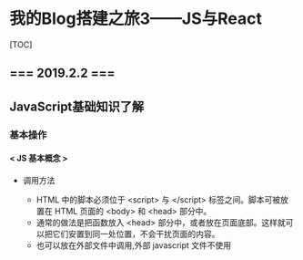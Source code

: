 # 我的Blog搭建之旅3——JS与React

[TOC]



## === 2019.2.2 ===

## JavaScript基础知识了解

### 基本操作 

#### < JS 基本概念 >

- 调用方法

  - HTML 中的脚本必须位于 \<script> 与 \</script> 标签之间。脚本可被放置在 HTML 页面的 \<body> 和 \<head> 部分中。
  - 通常的做法是把函数放入 \<head> 部分中，或者放在页面底部。这样就可以把它们安置到同一处位置，不会干扰页面的内容。
  - 也可以放在外部文件中调用,外部 javascript 文件不使用 **<script>** 标签，直接写 javascript 代码。

  ```js
  <script src="myScript.js"></script>
  
  # myScript.js 
  function myFunction()
  {
      document.getElementById("demo").innerHTML="我的第一个 JavaScript 函数";
  ```

- \<script>的语句段写在\<body>语句块中

```javascript
# html语句写在函数中作为html输出流直接输出
document.write("<h1>这是一个标题</h1>");

#onclick事件中的alert函数
<button type="button" onclick="alert('欢迎!')">点我!</button>

#定义函数并调用，利用getElementId获取对象，改变对象的属性
<script>
function myFunction()
{
	x=document.getElementById("demo");  // 找到元素
	x.innerHTML="Hello JavaScript!";    // 改变内容
}
</script>
<button type="button" onclick="myFunction()">点击这里</button>
```

#### < 输出方式 > 

- windows.alert( )：页面警告
- document.write( )：写入整个文档
- document.getElementId( ).innerHTML = ...：修改某个元素
- console.log( )：写到控制台调试

#### < 语法 >

这里只记录不一样的

- 注释用 // 和 /* */
- 需要使用；分割语句
- === 表示“绝对相等”，指值和类型都要相同

```js
var x = "John";              
var y = new String("John");
(x === y) // 结果为 false，因为 x 是字符串，y 是对象
```

- if else | switch case | for | while 语法类C

- 同时for语法支持迭代器操作，即支持for in：

  ```js
  var x;
  var person={fname:"John",lname:"Doe",age:25}; 
   
  for (x in person)  // x 为属性名
  {
      txt=txt + person[x];
  }
  ```

- 标签引用？？？

- 发现了一种奇怪的语法：

```js
//模板
const condition = condition1
let obj = {
  'condition1' : () => { ... },
  'condition2' : () => { ... },
  'condition3' : () => { ... },
}
obj[condition]()

//实例：
const condition = 2
let obj = {
  '1' : () => { document.write(1) },
  '2' : () => { document.write(2) },
  '3' : () => { document.write(3) },
}

obj[condition]()
```

#### < 错误处理 >

直接上示例吧

```js
<body>
<p>不管输入是否正确，输入框都会再输入后清空。</p>
<p>请输入 5 ~ 10 之间的数字：</p>

<input id="demo" type="text">
<button type="button" onclick="myFunction()">点我</button>

<p id="p01"></p>

<script>
function myFunction() {
  var message, x;
  message = document.getElementById("p01");
  message.innerHTML = "";
  x = document.getElementById("demo").value;
  try { 
    if(x == "") throw "值是空的";
    if(isNaN(x)) throw "值不是一个数字";
    x = Number(x);
    if(x > 10) throw "太大";
    if(x < 5) throw "太小";
  }
  catch(err) {
    message.innerHTML = "错误: " + err + ".";
  }
  finally {
    document.getElementById("demo").value = "";
  }
}
</script>

</body>
```

### 变量与对象

#### < 数据类型 >

- 在 JavaScript 中有 5 种不同的数据类型：

  - string
  - number
  - boolean
  - object
  - function

  3 种对象类型：

  - Object
  - Date
  - Array

  2 个不包含任何值的数据类型：

  - null
  - undefined

- 对象字面量（Object）对应于字典

  - 创建：var person={firstname:"John", lastname:"Doe", id:5566};
  - 寻址方式：
    - 成员：name=person.lastname;
    - 索引：name=person["lastname"];
  - 对象的成员可以是一个方法，比如：

  ```js
  <script>
  var person = {
      firstName: "John",
      lastName : "Doe",
      id : 5566,
      fullName : function() 
  	{
         return this.firstName + " " + this.lastName;
      }
  };
  document.getElementById("demo").innerHTML = person.fullName();
  </script>
  ```

  

- 数组字面量（Array）对应于数组

  - 创建：var a = new Array( ) ; var a = new Array(1,2,3);var a = [1,2,3]
  - 常用方法：
    - 符合条件的元素/undefined = Array.find(function)

- 字符串变量：

  - txt.length
  - 还有好多方法可见：http://www.runoob.com/jsref/jsref-obj-string.html
  - 字符串可加

#### < 类型常用函数 >

- **Array：**
  - map（后面有细讲）
  - push：添加元素 newLength =Array.push(item1,item2.....)

#### < 类型转换 >

| 数据类型 | 转换为他                                 |
| -------- | ---------------------------------------- |
| String   | String(x) 或者.toString                  |
| Number   | Number(s) 无法识别返回NaN，空字符串返回0 |

更多的类型转换参考：http://www.runoob.com/js/js-type-conversion.html

#### < Details >

- 创建变量时需要声明创建变量为 **var**，未初始化的变量将被定义为undefined。
- 变量为动态类型，这意味着可以赋值为不同类型，查看变量类型：typeof（没有括号）
- 创建变量可以直接赋值，因为是动态类型；也可以利用new来声明类型，如：var carname=new String ; 

#### < 作用域 >

- 变量有全局作用域和局部作用域，全局作用域变量可以由delete删除
- let关键字：let声明的变量只在块级作用域中生效

#### < 事件 >

什么是事件：就是当页面发生某些变化的时候进行的动作

- 常见的HTML事件：

  | 事件        | 描述                         |
  | :---------- | :--------------------------- |
  | onchange    | HTML 元素改变                |
  | onclick     | 用户点击 HTML 元素           |
  | onmouseover | 用户在一个HTML元素上移动鼠标 |
  | onmouseout  | 用户从一个HTML元素上移开鼠标 |
  | onkeydown   | 用户按下键盘按键             |
  | onload      | 浏览器已完成页面的加载       |

- 调用方法：\<button id="test" onclick="changeContent()">更换内容\</button>

#### < 正则表达式 >

- 语法 

```js
var patt = /runoob/i
//runoob  是一个正则表达式主体 (用于检索)。i  是一个修饰符 (搜索不区分大小写)。
```

- 方法 
  - search既可以接受正则表达式也可以接受字符串，返回匹配的起始位置

  - replace替换正则表达式为第二个参数，返回替换后的字符串。注意⚠️：**不是原地替换！原字符串不变！**

  - test检测时候可以匹配

  ```js
  var str = "Visit Runoob!"; 
  var n = str.search(/Runoob/i);
  // 输出为6
  
  var str = document.getElementById("demo").innerHTML; 
  var txt = str.replace("Microsoft","Runoob");
  
  
  var patt = /e/;
  patt.test("The best things in life are free!");
  //输出为True
  //或者直接这样子
  var patt = /e/;
  patt.test("The best things in life are free!");
  ```

### JS中其他奇奇怪怪的东西

- 变量提升：

  - JavaScript 中，函数及变量的声明都将被提升到函数的最顶部。JavaScript 中，变量可以在使用后声明，也就是变量可以先使用再声明。
  - JavaScript 只有声明的变量会提升，初始化的不会。
  - 所以推荐直接在顶部定义所有的变量

- 严格模式 ……

  限制了一大堆东西，用“use strict”来声明

- 赋值都是引用

#### < this >

- 在某个对象的方法中，this代表这个对象
- 在事件中，表示接受这个事件的元素
- 其他都表示一个全局的对象，在浏览器中就是window对象
- 可以使用call或者apply操作调用其他的对象

#### < 箭头函数表达式 >

- 这是ES6中声明函数的一种方式，直接粘过来吧

**1、()=>this.tick()**

**()=>this.tick()** 是 ES6 中声明函数的一种方式，叫做箭头函数表达式，引入箭头函数有两个方面的作用：更简短的函数并且不绑定 this。

```
var f = ([参数]) => 表达式（单一）
// 等价于以下写法
var f = function([参数]){
   return 表达式;
}
```

箭头函数的基本语法如下：

```
(参数1, 参数2, …, 参数N) => { 函数声明 }
(参数1, 参数2, …, 参数N) => 表达式（单一）
//相当于：(参数1, 参数2, …, 参数N) =>{ return 表达式; }

// 当只有一个参数时，圆括号是可选的：
(单一参数) => {函数声明}
单一参数 => {函数声明}

// 没有参数的函数应该写成一对圆括号。
() => {函数声明}
```

根据以上概念，尝试将 setInterval 中调用 tick() 的方式改为通常声明方式：

```
this.timerID = setInterval(function(){
    return this.tick();
  },1000
);
```

但是会报错，tick() 不是一个方法。

**2、this.tick()**

this.tick() 中的 this 指代的是 function，而不是我们想要的指代所在的组件类 Clock，所以我们要想办法让 this 能被正常指代。这里我们采用围魏救赵的办法:

```
let that = this;
this.timerID = setInterval(function () {
  return that.tick();
},1000);
```

在闭包函数的外部先用 that 引用组件 Clock 中挂载组件方法 componentDidMount() 中 this 的值，然后在 setInterval 中闭包函数中使用that，that 无法找到声明，就会根据作用域链去上级（上次层）中继承 that，也就是我们引用的组件类 Clock 中的 this。

到此为止，将 () => this.tick()等价代换为了我们熟悉的形式。

#### < 在字符串中使用变量 >

- 这个问题是在项目中看到了一行代码不太懂，所以搜了一下

  ```React
  <Link to={`/roster/${p.number}`}>{p.name}</Link>
  ```

  **``** 的作用是代替字符串，这样子可以通过**${变量}**，从而在字符串中引用变量

### 常用操作

#### < 表单验证 >

- 我们可以利用JS中函数的返回值来判定这个表单是否符合要求

```js
function validateForm() {
    //获取form表单中的fname元素的value
    var x = document.forms["myForm"]["fname"].value;
    if (x == null || x == "") {
        alert("需要输入名字。");
        return false;
    }
}
```

```html
<form name="myForm" action="demo_form.php" onsubmit="return validateForm()" method="post">
名字: <input type="text" name="fname">
<input type="submit" value="提交">
</form>
```

- 也可以利用input的自带属性如下

  | 属性     | 描述                     |
  | -------- | ------------------------ |
  | disabled | 规定输入的元素不可用     |
  | max      | 规定输入元素的最大值     |
  | min      | 规定输入元素的最小值     |
  | pattern  | 规定输入元素值的模式     |
  | required | 规定输入元素字段是必需的 |
  | type     | 规定输入元素的类型       |

- 也可以使用JS提供的API来进行验证：http://www.runoob.com/js/js-validation-api.html

#### < 常用函数 >

- number = parseInt(string, radix)：string =》int http://www.w3school.com.cn/js/jsref_parseInt.asp

在家里懒了这么多天了啥也没学习，要开始学习了！

- call，apply，bind：用来改变this的指向：http://www.runoob.com/w3cnote/js-call-apply-bind.html

  三者的不同在于参数和返回值不一样

- setTimeout(function(){…}, 1000)：1s后执行函数，时间的单位是ms

#### < JSON >

一种按照特定格式传递数据或者文本的语句

- 数据为 键/值 对。
- 数据由逗号分隔。
- 大括号保存对象
- 方括号保存数组

意思就是类python的语法啦，然后可以使用列表和字典嵌套组合

#### < 代码规范 >

- 驼峰命名法：第一个字母消息，按单词大写
- 运算符之间添加空格
- 

## React 知识点

### 安装环境

- 安装Node.js——什么是Node.js：简单的说 Node.js 就是运行在服务端的 JavaScript。（不理解ing）

```
	•	Node.js v10.15.1 to /usr/local/bin/node
	•	npm v6.4.1 to /usr/local/bin/npm
```

- 创建你的react项目：

  ```shell
  # 这条语句要执行蛮久的。。
  npx create-react-app my-app
  cd my-app
  npm start
  ```

  - *npm* 是 JavaScript 世界的包管理工具,并且是 Node.js 平台的默认包管理工具。通过 *npm* 可以安装、共享、分发代码,管理项目依赖关系。

- 运行成功之后可以看到画面如下：http://localhost:3000/

![image-20190202075317222](https://ws1.sinaimg.cn/large/006tNc79gy1fzrqwkm6o8j30ju0lu0tc.jpg)

#### < npm >

- 首先我们明确的一点是，npm是一个包的管理器。类似于Python，做前端也需要很多很多的包，所以类似于Python的conda，Node.js我们使用npm下载包

- 一般你的 Node.js 项目文件夹里会有一个`package.json`，`npm install`的时候 npm 就会到里面去找需要的函数库，也就是依赖。 
  例如`package.json`里有一段

  ```
  "dependencies": {
      "express": "^4.15.4",
      "body-parser": "^1.17.2"
  },
  ```

  那么`npm install`的时候 npm 就会去下载这两个东西。

  而`npm install 某个包`这个是不同的，这个是指定了下载某个包，它就不会去`package.json`里面找，而是直接下载下来。

  如果是`npm install -save 某个包`，这个不但会下载这个包，还会在`package.json`里记录下来，那么你把代码共享给别人的时候，别人就能通过`package.json`了解你这个项目用了什么包，并通过`npm install`自动安装

  - 所以，我们下载完别人的源码之后，cd 进去使用`npm install`就可以安装package.json里的依赖包了。



### React基本知识

- 继承React.Component，成为React组件类，接受一个props的参数。这个类其实就是html中的一个元素。

- 通过render方法返回，返回的内容就是一个html。render的意思是渲染，所以我们在render中加入渲染的内容，如果没有特殊要求就直接return即可。

- props指这个类的所有属性的集合的一个对象，通过成员调用

- 还有一个render是ReactDOM.render,他接受两个参数，前面的元素渲染（填充）到后面的组件当中去。

  ```react
  ReactDOM.render(
    <Game />,
    document.getElementById('root')
  );
  ```

  

- 可以通过constructor方法进行一些设置，但是必须调用super（）获取this指针

- **当你遇到需要同时获取多个子组件数据，或者两个组件之间需要相互通讯的情况时，把子组件的 state 数据提升至其共同的父组件当中保存。之后父组件可以通过 props 将状态数据传递到子组件当中。这样应用当中的状态数据就能够更方便地交流共享了。**

- 设置props的默认值：

  ```react
  类.defaultProps = state的值
  ```

  

- 自定义一个组件：

  ```react
  class HelloMessage extends React.Component {
    render() {
      return <h1>Hello World!</h1>;
    }
  }
  
  {/* 以上为类的声明，也可以通过一个函数的方式定义。两者的作用是一样的。*/}
  
  function HelloMessage(props) {
      return <h1>Hello World!</h1>;
  }
  {/* 两者的区别在于如果只是简单的返回一个值不需要处理的话用函数即可 */}
  {/* 以下为创建一个组件  */}
  
  const element = <HelloMessage /> 
  ```

  - 原生 HTML 元素名以小写字母开头，而自定义的 React 类名以大写字母开头，比如 HelloMessage 不能写成 helloMessage。
  - 还需要注意的是，参数的传递在函数中直接使用props就可以获得，而在类中需要使用this.props

- 每当 `this.setState` 方法被触发时，组件都会开始准备更新，React 通过比较状态的变化来更新组件当中跟随数据改变了的内容。

#### < constructor方法 >

- **React 把组件看成是一个状态机（State Machines）。通过与用户的交互，实现不同状态，然后渲染 UI，让用户界面和数据保持一致。**

  **React 里，只需更新组件的 state，然后根据新的 state 重新渲染用户界面（不要操作 DOM）。**

- 第一句肯定是super( )或者super(props)，这样子才可以获取到this指针。

- 后面是对状态的定义，可以理解为在constructor中定义类的成员。定义方法如下：

  ```react
  this.state = {
      date: new Date(),
  };
  {/* 在这里state是一个JS中的对象（Object）数据结构，一般来说我们用this.state保存状态机的状态*/}
  ```

  

#### < React 组件的生命周期 >

```react
class Clock extends React.Component {
  //constructor方法定义成员
  constructor(props) {
    super(props);
    this.state = {date: new Date()};
  }
 
  componentDidMount() {
    this.timerID = setInterval(
      () => this.tick(),
      1000
    );
  }
 
  componentWillUnmount() {
    clearInterval(this.timerID);
  }
 
  //这是自定义的函数，通过setState方法来改变成员的状态
  tick() {
    this.setState({
      date: new Date()
    });
  }
  
  //render的作用是渲染返回值  
  render() {
    return (
      <div>
        <h1>Hello, world!</h1>
        <h2>现在是 {this.state.date.toLocaleTimeString()}.</h2>
      </div>
    );
  }
}

//这是主函数
ReactDOM.render(
  <Clock />,
  document.getElementById('example')
);
```



**实例解析：**

**componentDidMount()** 与 **componentWillUnmount()** 方法被称作生命周期钩子。

在组件输出到 DOM 后会执行 **componentDidMount()** 钩子，我们就可以在这个钩子上设置一个定时器。

this.timerID 为定时器的 ID，我们可以在 **componentWillUnmount()** 钩子中卸载定时器。

**代码执行顺序：**

1. 当 `<Clock />` 被传递给 `ReactDOM.render()` 时，React 调用 `Clock` 组件的构造函数。 由于 `Clock` 需要显示当前时间，所以使用包含当前时间的对象来初始化 `this.state` 。 我们稍后会更新此状态。
2. React 然后调用 `Clock` 组件的 `render()` 方法。这是 React 了解屏幕上应该显示什么内容，然后 React 更新 DOM 以匹配 `Clock` 的渲染输出。
3. 当 `Clock` 的输出插入到 DOM 中时，React 调用 `componentDidMount()` 生命周期钩子。 在其中，`Clock`组件要求浏览器设置一个定时器，每秒钟调用一次 `tick()`。
4. 浏览器每秒钟调用 `tick()` 方法。 在其中，`Clock` 组件通过使用包含当前时间的对象调用 `setState()` 来调度UI更新。 通过调用 `setState()` ，React 知道状态已经改变，并再次调用 `render()` 方法来确定屏幕上应当显示什么。 这一次，`render()` 方法中的 `this.state.date` 将不同，所以渲染输出将包含更新的时间，并相应地更新 DOM。
5. 一旦 `Clock` 组件被从 DOM 中移除，React 会调用 `componentWillUnmount()` 这个钩子函数，定时器也就会被清除。

**生命周期：**

一个react组件  :  consturctor ==>  render  ==>  通过ReactDOM.render输出到浏览器上  ==>  浏览器执行compoentDidMount方法  ==> 移除时调用 compoentWillUnmount



#### < 常用函数 >

- this.timerID = setInterval( function, time)：设置多长时间执行一次这个函数
- clearInterval( this.timerID )：清除定时状态
- this.setState( Object )：设置state

#### < 什么是DOM >

- DOM节点：每个< > 都算是一个节点，所有的节点构成一个节点树。

  ![image-20190211165012814](https://ws3.sinaimg.cn/large/006tNc79ly1g02l00sxgkj30f807dmxf.jpg)

- HTML DOM对象：我们通过document.getElementById方法获取一个DOM对象，然后通过对象的innerHTML属性获取对象里面的文本

  - 相同的，获取对象的方法还有getElementsByTagName,getElementsByClassName，分别是通过元素的名称和类的名称检索。他们返回的是一个数组。

```html
<script>
x=document.getElementById("intro");
document.write("<p>段落的文本为: " + x.innerHTML + "</p>");
</script>
```

#### < React中的JSX >

JSX是一种是用在React中的JS的扩展语法。他可以直接给变量赋值以HTML元素的形式，进而利用render渲染到某html元素中。每一个html组件会被当成一个元素看待进行赋值或者运算。

- 使用{ }嵌入JS的表达式，包括数组，运算式，变量等等
- 注释的话使用{/\*注释\*/ }的形式写

### React Router

参考博客：https://segmentfault.com/a/1190000010174260

#### < App > —— 囊括一切的人啊！

- `路由器组件无法接受两个及以上的子元素。基于这种限制的存在，创建一个`\<App\>`组件来渲染应用其余部分是一个有效的方法`，所以我们一般使用\<App\>这种方式来囊括整个网页架构，当然你起别的名字也行

```react
import { BrowserRouter } from 'react-router-dom'
ReactDOM.render((
  <BrowserRouter>
    <App />
  </BrowserRouter>
), document.getElementById('root'))
```

```react
//这里使用的是JS中的箭头函数表达式
const App = () => (
  <div>
    <Header />
    <Main />
  </div>
)
//定义成类也是可以的，函数也是可以的
class App extends Component {
	render(){
		return(
			<div>
			  <Header />
			  <Main />
			</div>
			);
	}
}
```

#### < Router > 与 < Switch > —— 创建自己的路由吧！

```react
<Switch>
  <Route exact path='/' component={Home}/>
  {/* both /roster and /roster/:number begin with /roster */}
  <Route path='/roster' component={Roster}/>
  <Route path='/schedule' component={Schedule}/>
</Switch>
```

- 我们使用Switch包裹所有的Router，< Switch >会遍历自身的子元素（即路由）并对第一个匹配当前路径的元素进行渲染。

- < Router > 接受两个参数和一个可选项：

  - path 表示路径名，同时path支持**嵌套路由**

  ```react
  //这样子将‘/roster’与‘/roster/6’的情况分开
  <Route exact path='/roster' component={FullRoster}/>
  //这里将number作为一个参数储存在 props.match.params.number 中并传入Player类中，需要注意的是储存的值为一个string
  <Route path='/roster/:number' component={Player}/>
  ```

  如'/roster/:number'中`:number`这种写法意味着/roster/后的路径名将会被获取并存在`props.match.params.number`中。例如，路径名'/roster/6'会获取到一个对象：

  - component 表示需要渲染的类
  - exact 可选项加在path之前表示完全匹配，比如：

  ```react
  <Route path='/roster'/>
  // 当路径名为'/'时, path不匹配
  // 当路径名为'/roster'或'/roster/2'时, path匹配
  // 当你只想匹配'/roster'时，你需要使用"exact"参数
  // 则路由仅匹配'/roster'而不会匹配'/roster/2'
  <Route exact path='/roster'/>
  ```

- 现在我们做到了将所有的路径名分散到不同的组件上去了，当我们访问不同的路径的时候我们就会渲染不同的组件，下一步就是补充所有的组件即可。

#### < Link > —— 重新渲染组件但不刷新页面n

- 现在，我们应用需要在各个页面间切换。如果使用锚点元素（就是）实现，在每次点击时页面将被重新加载。React Router提供了\<Link>组件用来避免这种状况的发生。当你点击\<Link>时，URL会更新，组件会被重新渲染，但是页面不会重新加载。这个组件简直就是为导航栏设计的哈哈哈哈哈，这是我的理解。

- 为什么说是部分改变呢，因为其实每一个Link都是与一个Route对应的。像这里的Header就是一个Link控件，控制的就是Main中渲染的东西。我们点击Header中的Link时

  - 首先会改变URL
  - 然后改变Route中的东西

  进而完成页面跳转。

  所以我们需要做的就是定义好每个 Route组件 == URL == 对应的组件之间的关系。写好component内的内容，需要跳转的时候加一个Link to就可以了

```react
const Main = () => (
  <main>
    <Switch>
      <Route exact path='/' component={Home}/>
      <Route path='/roster' component={Roster}/>
      <Route path='/schedule' component={Schedule}/>
    </Switch>
  </main>
)

// The Header creates links that can be used to navigate
// between routes.
const Header = () => (
  <header>
    <nav>
      <ul>
        <li><Link to='/'>Home</Link></li>
        <li><Link to='/roster'>Roster</Link></li>
        <li><Link to='/schedule'>Schedule</Link></li>
      </ul>
    </nav>
  </header>
)

function App(){
	return(
		  <div>
		    <Header />
		    <Main />
		  </div>
		);
}
```

### fetch —— 数据请求

之前我用的是Ajax进行数据请求诶，看起来react内置有**fetch**函数自己搞定了哈哈哈用一下试一下，此处参考博客：https://segmentfault.com/a/1190000015049343

#### < 用例 >

```react
import React, {Component} from 'react'

class RequestView extends Component {
  constructor(props) {
    super(props)
    this.state = {users: []}
    this.handleClick = this.handleClick.bind(this)
  }
    
  //可以看出fetch通常用在事件处理中向后台交互的作用
  handleClick() {
    fetch(
      'https://www.easy-mock.com/mock/59801fd8a1d30433d84f198c/example/user/all'
    )
      .then(res => res.json())
      .then(data => {
        console.log(data)
        this.setState({users: data})
      })
      .catch(e => console.log('错误:', e))
  }

  render() {
    return (
      <div>
        <input type="button" value="点击 http-get 方式获取数据" onClickCapture={this.handleClick} />
        <ul>
          {this.state.users &&
            this.state.users.map((item, index) => (
              <li key={index.toString()}>{item.name}</li>
            ))}
        </ul>
      </div>
    )
  }
}
```

#### < 使用方式 >

- fetch( url [, init])：url表示要请求的资源，init包含可选的request设置选项
- .then(res => res.json())：返回一个json
- .then(data => {具体函数})：进行具体的数据处理
- .catch(e => 报错处理)

### 一个React的实例解释

先上代码：

```react
import React, { Component } from 'react';
import Home from './Home';
import { NavLink } from 'react-router-dom';
import '../css/blog.css';

class Blog extends Component {
    constructor (props) {
        super(props);
        this.state = {
            isLoading : true,
            contacts : []
        }
    }
    componentDidMount () {
        this.fetchData();
    }

    fetchData () {
        fetch("http://localhost:8000/api/v1/article")
        .then(response => response.json())
        .then(parsedJSON => parsedJSON.results.map(article => (
            {
                title : `${article.title}`,
                author : `${article.author}`,
                pub_date : `${article.pub_date}`,
                context : `${article.context}`
        }
        )))
        .then(contacts => this.setState(
            {
                contacts,
                isLoading : false
            }
        ))
        .catch(error => console.log('Failed to parsed', error))

    }
    render () {
        const {isLoading, contacts} = this.state;
        return (
            <div>
                {
                    !isLoading ? contacts.map(contact => {
                        const {title, author, pub_date, context} = contact;
                        return(
                              <Home />,
                              <div className="list-group">
                                <ul key={pub_date} className="article">
                                    <NavLink to="/detail">
                                        <li className="fas fa-book-open list-group-item list-group-item-action flex-column align-items-start activ">  {title}</li>
                                    </NavLink>
                                    <li className="list-group-item list-group-item-action flex-column align-items-start activ">{author} | {pub_date}</li>
                                    <li className="list-group-item list-group-item-action flex-column align-items-start activ">{context}</li>
                                </ul>
                              </div>);
                    }) : null
                }
            </div>
            );
    }
    }

export default Blog;

```

这个实例比较好的解释了一个React组件的构建

- **constructor**

  constructor的state中有两个成员：**contacts**、**isLoading** 分别用于表示从服务器中接受的内容和是否正在加载，用于处理渲染的时机。

- **fetch**

  首先需要知道的是我们使用 **componentDidMount** 说明了 fetchData 的时机应当是页面加载的时候就 fetch 而不需要什么事件发生。fetchData的过程我们需要好好捋一下

  1. **请求后台**

  ```
  fetch("http://localhost:8000/api/v1/article")
  ```

  这一句的作用是请求后端返回一个需要的内容，我们可以通过访问**localhost：8000** 的Rest-framework后台来看到返回了什么：

  ```http
  HTTP 200 OK
  Allow: GET, POST, HEAD, OPTIONS
  Content-Type: application/json
  Vary: Accept
  
  {
      "count": 1,
      "next": null,
      "previous": null,
      "results": [
          {
              "id": 2,
              "title": "初始文章",
              "author": "张云哲",
              "pub_date": "2019-02-18T11:25:00+08:00",
              "context": "lalalalalal"
          }
      ]
  }
  ```

  可以看出返回的是一个RESTful包装过的格式的json，只不过是字符串形式而已。

  2. **解析JSON**

  ```
  .then(response => response.json())
  ```

  正因为我们接受服务器返回的的其实是一个字符串而不是直接的JSON，所以我们需要加上解析的步骤。

  更重要的是理解 **fetch.then** + **=>（箭头表达式）**的组合是什么意思：

  - fetch.then 会将上面一层的产生的值传递到下面一层的then中作为参数
  - 箭头表达式用一个变量（在这里是**response**变量）代替了上一层fetch传下来的这个值，进而进行表达式求值或者运行函数。
  - 所以参数传递的过程是 **fetch的结果  =>   response  => 函数求值  =>  传入下一层then**

  所以这一步我们获取到了json格式的返回值：

  ```json
  {
      "count": 1,
      "next": null,
      "previous": null,
      "results": [
          {
              "id": 2,
              "title": "初始文章",
              "author": "张云哲",
              "pub_date": "2019-02-18T11:25:00+08:00",
              "context": "lalalalalal"
          }
      ]
  }
  ```

  3. **信息处理**

  ```react
  .then(parsedJSON => parsedJSON.results.map(article => (
              {
                  title : `${article.title}`,
                  author : `${article.author}`,
                  pub_date : `${article.pub_date}`,
                  context : `${article.context}`
          }
          )))
  ```

  这一步看起来有一些复杂，我们一点一点来看

  - 首先按照上面说的**parsedJSON**就是我们上面获取到的json，然后我们获取他的result，即：

    ```
    [
            {
                "id": 2,
                "title": "初始文章",
                "author": "张云哲",
                "pub_date": "2019-02-18T11:25:00+08:00",
                "context": "lalalalalal"
            }
        ]
    ```

  - 然后我们对这个Array类型做**map**操作。同样的，map操作也是Array类型一个很重要的操作

  #### < map 函数>

  ​	map函数的语法如下

  - ```
    array.map(function(currentValue,index,arr), thisValue)
    ```

    | 参数                                | 描述                                                         |
    | ----------------------------------- | ------------------------------------------------------------ |
    | *function(currentValue, index,arr)* | 必须。函数，数组中的每个元素都会执行这个函数 函数参数: 参数描述*currentValue*必须。当前元素的值*index*可选。当前元素的索引值*arr*可选。当前元素属于的数组对象 |
    | *thisValue*                         | 可选。对象作为该执行回调时使用，传递给函数，用作 "this" 的值。 如果省略了 thisValue，或者传入 null、undefined，那么回调函数的 this 为全局对象。 |

    如果与  **=>**  结合就会变成：

    ```
    array.map((cuurentValue [,index,arr]) => (
    	直接返回的表达式
    ))
    ```

    所以上面这个操作我们获取到的是一个这样子的 **JS** 对象

    ```JS
    {
    	title: "初始文章",
        author: "张云哲",
        pub_date: "2019-02-18T11:25:00+08:00",
        context: "lalalalalal"
    }
    ```

  4. **设置状态**

     ```REACT
     .then(contacts => this.setState(
                 {
                     contacts,
                     isLoading : false
                 }
             ))
     ```

     最后我们将获取到的信息传入**contacts**成员中保存下来，设置isLoading=false表示加载完毕，然后我们就可以利用contacts中的对象进行处理了

- **render**

  相比之下render就简单多了，首先判定是否加载完毕。如果加载完毕的话就渲染刚才获取的元素到html中去，OK

### React 的常用函数或组件

1. **refs**：就是在render的某个HTML组件上放置一个类似于id的东西，然后React可以通过refs获取到这个组件

   ```react
   //通过属性标示
   <input ref="myInput" />
   //通过成员调用
   value = this.refs.myInput.value
   ```

   

###React中的参数传递过程

我们都知道的是React通过props传递参数，每个子组件都可以通过this.props接受父组件传递来的参数。简单的变量传递容易理解，但是函数的传递就不好理解了，需要我们细细研究一下。

#### < 父子组件传递流程 >

- 传递对象的时候，只需要在父组件中添加属性，子组件中使用this.props.object获取就可以了
- 传递回调函数的时候，一般的流程是：
  - 在父组件中定义好回调函数，bind(this)，作为参数传递给子组件（不需要加括号哦）
  - 在子组件中需要的地方直接调用即可，使用this.props.function(params)
  - 如果需要使用onClink，则定义一个handleClick函数，bind(this)，在handleClick中调用父组件的函数

- 一个实例：

```React
//父组件中
 constructor (props) {
        super(props);

        //初始任务列表
        this.state = {
            list: [],
            finished: 0
        };
    }

//添加新任务，在组件中以props的形式传递给子组件
addTask (newitem) {
    var allTask = this.state.list;
    allTask.push(newitem);
    this.setState({
        list: allTask
    });
}
render(){
    //...
    <Dialog addNewTask={this.addTask.bind(this)} nums={this.state.list.length}/>
}


//子组件中
constructor (props) {
		super(props);
		this.handleClick = this.handleClick.bind(this);
	}

	handleClick () {
		var len = this.props.nums;
		var newid = len > 0 ? len : 0;
		var value = this.refs.myText.value;
		if (value !== '') {
			var obj = {
				id: newid,
				name: value,
				status: 0
			};
			this.refs.myText.value = '';
			this.props.addNewTask(obj);
		}
	}

	render () {
		return (
			//...
			<input type="button" value="保存任务" onClick={this.handleClick}/>		
		);
	}
}
```

我们发现，在传递参数的时候，父组件的this.addTask后面加上了bind（this），而且子组件在constructor中也声明了this.handleClick.bind(this)。那么**bind(this)**究竟有什么魔力呢？

#### < 理解  .bind(this) >

this与bind的用法我们上面都说过了，简单来说

- **this**被一个对象的方法调用就是指这个对象，其他形式就会变成全局变量（window之类的）。this的具体指代要看调用他的环境而不是定义时的函数。

- function.bind(obj)的含义就是将function中的所有this对象指向obj，返回一个修改后的函数

- 一个常见的this使用的面试题是这样子的：

  ```JS
  class Cat {
       sayThis () {
       console.log(this); // 这里的 `this` 指向谁？
        }
  
       exec (cb) {
       cb();
        }
  
       render () {
       this.exec(this.sayThis);
        }
  }
  const tom = new Cat();
  tom.render(); // 输出结果是什么？
  
  ```

  简单来说只要一个函数作为回调函数传递给了另一个变量（或者作为函数的参数），那么他的this中的原始含义就会丢失。在这里exec( )就是一个回调函数调用了sayThis，所以this不再指向cat对象而是指向windows或者undefined。

  所以传递参数需要bind(this)的原因也就呼之欲出了

- 因为在父子组件传递的过程中，父组件的addTask函数被赋给了对象addTask传递给子组件调用，是作为回调函数使用的，所以需要bind(this)；

- onClick的过程其实也是吧handleClick作为回调函数使用的一个过程，所以也需要bind(this)



